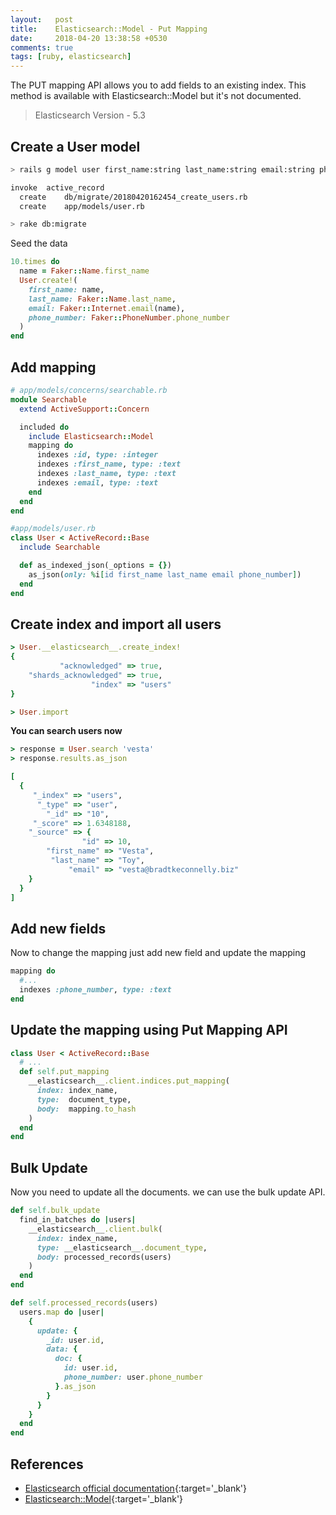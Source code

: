 ```yaml
---
layout:   post
title:    Elasticsearch::Model - Put Mapping
date:     2018-04-20 13:38:58 +0530
comments: true
tags: [ruby, elasticsearch]
---
```

The PUT mapping API allows you to add fields to an existing index.
This method is available with Elasticsearch::Model but it's not documented.

> Elasticsearch Version - 5.3

## Create a User model

```bash
> rails g model user first_name:string last_name:string email:string phone_number:string

invoke  active_record
  create    db/migrate/20180420162454_create_users.rb
  create    app/models/user.rb

> rake db:migrate
```
<!--more-->

Seed the data

```ruby
10.times do
  name = Faker::Name.first_name
  User.create!(
    first_name: name,
    last_name: Faker::Name.last_name,
    email: Faker::Internet.email(name),
    phone_number: Faker::PhoneNumber.phone_number
  )
end
```

## Add mapping

```ruby
# app/models/concerns/searchable.rb
module Searchable
  extend ActiveSupport::Concern

  included do
    include Elasticsearch::Model
    mapping do
      indexes :id, type: :integer
      indexes :first_name, type: :text
      indexes :last_name, type: :text
      indexes :email, type: :text
    end
  end
end

#app/models/user.rb
class User < ActiveRecord::Base
  include Searchable

  def as_indexed_json(_options = {})
    as_json(only: %i[id first_name last_name email phone_number])
  end
end
```

## Create index and import all users

```ruby
> User.__elasticsearch__.create_index!
{
           "acknowledged" => true,
    "shards_acknowledged" => true,
                  "index" => "users"
}

> User.import
```

**You can search users now**

```ruby
> response = User.search 'vesta'
> response.results.as_json

[
  {
     "_index" => "users",
      "_type" => "user",
        "_id" => "10",
     "_score" => 1.6348188,
    "_source" => {
                "id" => 10,
        "first_name" => "Vesta",
         "last_name" => "Toy",
             "email" => "vesta@bradtkeconnelly.biz"
    }
  }
]
```
## Add new fields

Now to change the mapping just add new field and update the mapping

```ruby
mapping do
  #...
  indexes :phone_number, type: :text
end
```

## Update the mapping using Put Mapping API

```ruby
class User < ActiveRecord::Base
  # ...
  def self.put_mapping
    __elasticsearch__.client.indices.put_mapping(
      index: index_name,
      type:  document_type,
      body:  mapping.to_hash
    )
  end
end
```

## Bulk Update

Now you need to update all the documents. we can use the bulk update API.

```ruby
def self.bulk_update
  find_in_batches do |users|
    __elasticsearch__.client.bulk(
      index: index_name,
      type: __elasticsearch__.document_type,
      body: processed_records(users)
    )
  end
end

def self.processed_records(users)
  users.map do |user|
    {
      update: {
        _id: user.id,
        data: {
          doc: {
            id: user.id,
            phone_number: user.phone_number
          }.as_json
        }
      }
    }
  end
end
```

## References

  - [Elasticsearch official documentation][elastic-documentation]{:target='_blank'}
  - [Elasticsearch::Model][elasticsearch-model]{:target='_blank'}


[elastic-documentation]: https://www.elastic.co/guide/en/elasticsearch/reference/5.3/index.html
[elasticsearch-model]: https://github.com/elastic/elasticsearch-rails/tree/master/elasticsearch-model
[put-mapping]: https://www.elastic.co/guide/en/elasticsearch/reference/5.3/indices-put-mapping.html
